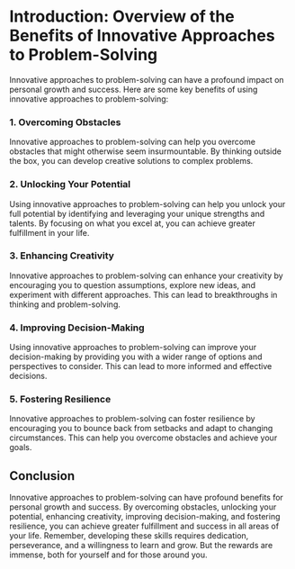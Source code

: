 Introduction: Overview of the Benefits of Innovative Approaches to Problem-Solving
==================================================================================

Innovative approaches to problem-solving can have a profound impact on personal growth and success. Here are some key benefits of using innovative approaches to problem-solving:

### 1. Overcoming Obstacles

Innovative approaches to problem-solving can help you overcome obstacles that might otherwise seem insurmountable. By thinking outside the box, you can develop creative solutions to complex problems.

### 2. Unlocking Your Potential

Using innovative approaches to problem-solving can help you unlock your full potential by identifying and leveraging your unique strengths and talents. By focusing on what you excel at, you can achieve greater fulfillment in your life.

### 3. Enhancing Creativity

Innovative approaches to problem-solving can enhance your creativity by encouraging you to question assumptions, explore new ideas, and experiment with different approaches. This can lead to breakthroughs in thinking and problem-solving.

### 4. Improving Decision-Making

Using innovative approaches to problem-solving can improve your decision-making by providing you with a wider range of options and perspectives to consider. This can lead to more informed and effective decisions.

### 5. Fostering Resilience

Innovative approaches to problem-solving can foster resilience by encouraging you to bounce back from setbacks and adapt to changing circumstances. This can help you overcome obstacles and achieve your goals.

Conclusion
----------

Innovative approaches to problem-solving can have profound benefits for personal growth and success. By overcoming obstacles, unlocking your potential, enhancing creativity, improving decision-making, and fostering resilience, you can achieve greater fulfillment and success in all areas of your life. Remember, developing these skills requires dedication, perseverance, and a willingness to learn and grow. But the rewards are immense, both for yourself and for those around you.
